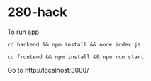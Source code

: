 # 280-hack

To run app

`cd backend && npm install && node index.js` 

`cd frontend && npm install && npm run start` 


Go to http://localhost:3000/ 
